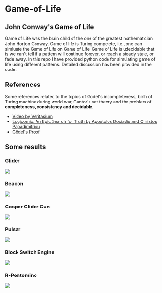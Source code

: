 # Game-of-Life
## John Conway's Game of Life
Game of Life was the brain child of the one of the greatest mathematician John Horton Conway. Game of life is Turing compelete, i.e., one can simluate the Game of Life on Game of Life. Game of Life is udecidable that is we can't tell if a pattern will continue forever, or reach a steady state, or fade away. In this repo I have provided python code for simulating game of life using different patterns. Detailed discussion has been provided in the code. 
## References
Some references related to the topics of Godel's incompleteness, birth of Turing machine during world war, Cantor's set theory and the problem of **completeness, consistency and decidable**.  
- [Video by Veritasium](https://www.youtube.com/watch?v=HeQX2HjkcNo)
- [Logicomix: An Epic Search for Truth by Apostolos Doxiadis and Christos Papadimitriou](https://en.wikipedia.org/wiki/Logicomix)
- [Gödel's Proof](https://www.amazon.com/G%C3%B6dels-Proof-Ernest-Nagel/dp/0814758371)
## Some results
### Glider
![](Glider.gif)

### Beacon
![](Beacon.gif)

### Gosper Glider Gun
![](Gun.gif)

### Pulsar
![](Pulsar.gif)

### Block Switch Engine
![](Bse.gif)

### R-Pentomino
![](R.gif)
